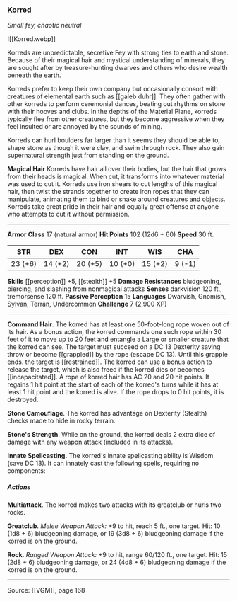 ### Korred
_Small fey, chaotic neutral_

![[Korred.webp]]

Korreds are unpredictable, secretive Fey with strong ties to earth and stone. Because of their magical hair and mystical understanding of minerals, they are sought after by treasure-hunting dwarves and others who desire wealth beneath the earth.

Korreds prefer to keep their own company but occasionally consort with creatures of elemental earth such as [[galeb duhr]]. They often gather with other korreds to perform ceremonial dances, beating out rhythms on stone with their hooves and clubs. In the depths of the Material Plane, korreds typically flee from other creatures, but they become aggressive when they feel insulted or are annoyed by the sounds of mining.

Korreds can hurl boulders far larger than it seems they should be able to, shape stone as though it were clay, and swim through rock. They also gain supernatural strength just from standing on the ground.

**Magical Hair** Korreds have hair all over their bodies, but the hair that grows from their heads is magical. When cut, it transforms into whatever material was used to cut it. Korreds use iron shears to cut lengths of this magical hair, then twist the strands together to create iron ropes that they can manipulate, animating them to bind or snake around creatures and objects. Korreds take great pride in their hair and equally great offense at anyone who attempts to cut it without permission.




---

**Armor Class** 17 (natural armor)
**Hit Points** 102 (12d6 + 60)
**Speed** 30 ft.

| STR     | DEX     | CON     | INT     | WIS     | CHA     |
|---------|---------|---------|---------|---------|---------|
| 23 (+6) | 14 (+2) | 20 (+5) | 10 (+0) | 15 (+2) | 9 (-1) |

**Skills** [[perception]] +5, [[stealth]] +5
**Damage Resistances** bludgeoning, piercing, and slashing from nonmagical attacks
**Senses** darkvision 120 ft., tremorsense 120 ft.
**Passive Perception** 15
**Languages** Dwarvish, Gnomish, Sylvan, Terran, Undercommon
**Challenge** 7 (2,900 XP)

---

**Command Hair**. The korred has at least one 50-foot-long rope woven out of its hair. As a bonus action, the korred commands one such rope within 30 feet of it to move up to 20 feet and entangle a Large or smaller creature that the korred can see. The target must succeed on a DC 13 Dexterity saving throw or become [[grappled]] by the rope (escape DC 13). Until this grapple ends. the target is [[restrained]]. The korred can use a bonus action to release the target, which is also freed if the korred dies or becomes [[incapacitated]]. A rope of korred hair has AC 20 and 20 hit points. It regains 1 hit point at the start of each of the korred's turns while it has at least 1 hit point and the korred is alive. If the rope drops to 0 hit points, it is destroyed.

**Stone Camouflage**. The korred has advantage on Dexterity (Stealth) checks made to hide in rocky terrain.

**Stone's Strength**. While on the ground, the korred deals 2 extra dice of damage with any weapon attack (included in its attacks).

**Innate Spellcasting.** The korred's innate spellcasting ability is Wisdom (save DC 13). It can innately cast the following spells, requiring no components:

##### Actions
**Multiattack**. The korred makes two attacks with its greatclub or hurls two rocks.

**Greatclub**. _Melee Weapon Attack:_ +9 to hit, reach 5 ft., one target. Hit: 10 (1d8 + 6) bludgeoning damage, or 19 (3d8 + 6) bludgeoning damage if the korred is on the ground.

**Rock**. _Ranged Weapon Attack:_ +9 to hit, range 60/120 ft., one target. Hit: 15 (2d8 + 6) bludgeoning damage, or 24 (4d8 + 6) bludgeoning damage if the korred is on the ground.


---

Source: [[VGM]], page 168